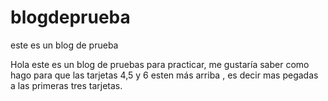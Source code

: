 # blogdeprueba
este es un blog de prueba

Hola este es un blog de pruebas para practicar, me gustaría saber como hago para que las tarjetas 4,5 y 6 esten más arriba , es decir mas pegadas a las primeras tres tarjetas.

